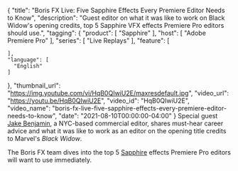 {
  "title": "Boris FX Live: Five Sapphire Effects Every Premiere Editor Needs to Know",
  "description": "Guest editor on what it was like to work on Black Widow's opening credits, top 5 Sapphire VFX effects Premiere Pro editors should use.",
  "tagging": {
    "product": [
      "Sapphire"
    ],
    "host": [
      "Adobe Premiere Pro"
    ],
    "series": [
      "Live Replays"
    ],
    "feature": [

    ],
    "language": [
      "English"
    ]
  },
  "thumbnail_url": "https://img.youtube.com/vi/HqB0QIwiU2E/maxresdefault.jpg",
  "video_url": "https://youtu.be/HqB0QIwiU2E",
  "video_id": "HqB0QIwiU2E",
  "video_name": "boris-fx-live-five-sapphire-effects-every-premiere-editor-needs-to-know",
  "date": "2021-08-10T00:00:00-04:00"
}
Special guest <a href="https://www.jaketotheb.com/" target="_blank">Jake Benjamin</a>, a NYC-based commercial editor, shares must-hear career advice and what it was like to work as an editor on the opening title credits to Marvel's _Black Widow_.

The Boris FX team dives into the top 5 [Sapphire](https://borisfx.com/products/sapphire/?collection=sapphire&product=sapphire "Sapphire | Boris FX | High-End VFX Plugins") effects Premiere Pro editors will want to use immediately.
